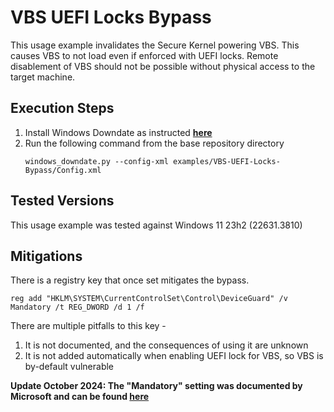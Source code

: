 # VBS UEFI Locks Bypass

This usage example invalidates the Secure Kernel powering VBS. This causes VBS to not load even if enforced with UEFI locks. Remote disablement of VBS should not be possible without physical access to the target machine.

## Execution Steps
1. Install Windows Downdate as instructed [**here**](../../README.md)
2. Run the following command from the base repository directory
    ```
    windows_downdate.py --config-xml examples/VBS-UEFI-Locks-Bypass/Config.xml
    ```

## Tested Versions
This usage example was tested against Windows 11 23h2 (22631.3810)

## Mitigations
There is a registry key that once set mitigates the bypass. 

```
reg add "HKLM\SYSTEM\CurrentControlSet\Control\DeviceGuard" /v Mandatory /t REG_DWORD /d 1 /f
``` 

There are multiple pitfalls to this key - 
1. It is not documented, and the consequences of using it are unknown
2. It is not added automatically when enabling UEFI lock for VBS, so VBS is by-default vulnerable

**Update October 2024: The "Mandatory" setting was documented by Microsoft and can be found [here](https://learn.microsoft.com/en-us/windows/security/hardware-security/enable-virtualization-based-protection-of-code-integrity)**
